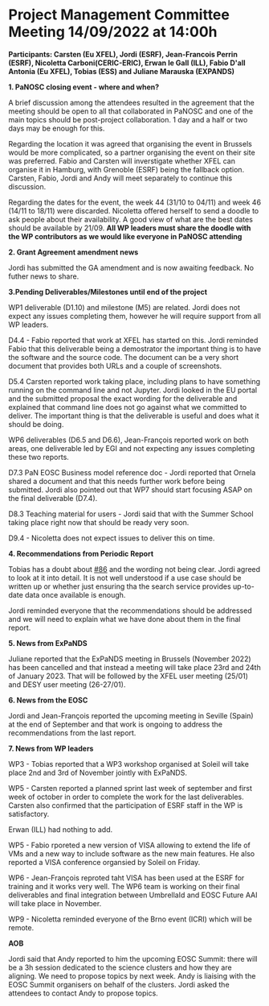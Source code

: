 **Project Management Committee Meeting 14/09/2022 at 14:00h**
=================================================================

**Participants: Carsten (Eu XFEL), Jordi (ESRF), Jean-Francois Perrin (ESRF), Nicoletta Carboni(CERIC-ERIC), Erwan le Gall (ILL), Fabio D'all Antonia (Eu XFEL), Tobias (ESS) and Juliane Marauska (EXPANDS)**


**1. PaNOSC closing event - where and when?**

A brief discussion among the attendees resulted in the agreement that the meeting should be open to all that collaborated in PaNOSC and one of the main topics should be post-project collaboration. 1 day and a half or two days may be enough for this.

Regarding the location it was agreed that organising the event in Brussels would be more complicated, so a partner organising the event on their site was preferred. Fabio and Carsten will inverstigate whether XFEL can organise it in Hamburg, with Grenoble (ESRF) being the fallback option. Carsten, Fabio, Jordi and Andy will meet separately to continue this discussion.

Regarding the dates for the event, the week 44 (31/10 to 04/11) and week 46 (14/11 to 18/11) were discarded. Nicoletta offered herself to send a doodle to ask people about their availability. A good view of what are the best dates should be available by 21/09. 
**All WP leaders must share the doodle with the WP contributors as we would like everyone in PaNOSC attending**


**2. Grant Agreement amendment news**

Jordi has submitted the GA amendment and is now awaiting feedback. No futher news to share.

**3.Pending Deliverables/Milestones until end of the project**

WP1 deliverable (D1.10) and milestone (M5) are related. Jordi does not expect any issues completing them, however he will require support from all WP leaders.

D4.4 - Fabio reported that work at XFEL has started on this. Jordi reminded Fabio that this deliverable being a demostrator the important thing is to have the software and the source code. The document can be a very short document that provides both URLs and a couple of screenshots.

D5.4 Carsten reported work taking place, including plans to have something running on the command line and not Jupyter. Jordi looked in the EU portal and the submitted proposal the exact wording for the deliverable and explained that command line does not go against what we committed to deliver. The important thing is that the deliverable is useful and does what it should be doing.

WP6 deliverables (D6.5 and D6.6), Jean-François reported work on both areas, one deliverable led by EGI and not expecting any issues completing these two reports.

D7.3 PaN EOSC Business model reference doc - Jordi reported that Ornela shared a document and that this needs further work before being submitted. Jordi also pointed out that WP7 should start focusing ASAP on the final deliverable (D7.4).

D8.3 Teaching material for users - Jordi said that with the Summer School taking place right now that should be ready very soon.

D9.4 - Nicoletta does not expect issues to deliver this on time.


**4. Recommendations from Periodic Report**

Tobias has a doubt about [#86](https://github.com/panosc-eu/panosc/issues/86) and the wording not being clear. Jordi agreed to look at it into detail. It is not well understood if a use case should be written up or whether just ensuring tha the search service provides up-to-date data once available is enough.

Jordi reminded everyone that the recommendations should be addressed and we will need to explain what we have done about them in the final report.

**5. News from ExPaNDS**

Juliane reported that the ExPaNDS meeting in Brussels (November 2022) has been cancelled and that instead a meeting will take place 23rd and 24th of January 2023. That will be followed by the XFEL user meeting (25/01) and DESY user meeting (26-27/01).

**6. News from the EOSC**

Jordi and Jean-François reported the upcoming meeting in Seville (Spain) at the end of September and that work is ongoing to address the recommendations from the last report.

**7. News from WP leaders**

WP3 - Tobias reported that a WP3 workshop organised at Soleil will take place 2nd and 3rd of November jointly with ExPaNDS.

WP5 - Carsten reported a planned sprint last week of september and first week of october in order to complete the work for the last deliverables. Carsten also confirmed that the participation of ESRF staff in the WP is satisfactory.

Erwan (ILL) had nothing to add.

WP5 - Fabio rporeted a new version of VISA allowing to extend the life of VMs and a new way to include software as the new main features. He also reported a VISA conference organsied by Soleil on Friday.

WP6 - Jean-François reproted taht VISA has been used at the ESRF for training and it works very well. The WP6 team is working on their final deliverables and final integration between UmbrellaId and EOSC Future AAI will take place in November.

WP9 - Nicoletta reminded everyone of the Brno event (ICRI) which will be remote.

**AOB**

Jordi said that Andy reported to him the upcoming EOSC Summit: there will be a 3h session dedicated to the science clusters and how they are aligning. We need to propose topics by next week. Andy is liaising with the EOSC Summit organisers on behalf of the clusters. Jordi asked the attendees to contact Andy to propose topics.





